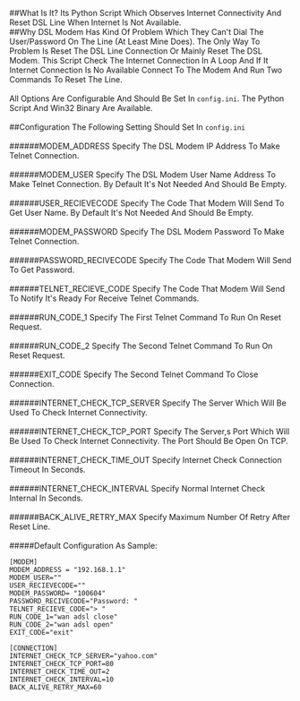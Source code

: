 ##What Is It?
Its Python Script Which Observes Internet Connectivity And Reset DSL Line When Internet Is Not Available.
<br />
##Why
DSL Modem Has Kind Of Problem Which They Can't Dial The User/Password On The Line (At Least Mine Does). The Only Way To Problem Is Reset The DSL Line Connection Or Mainly Reset The DSL Modem.
This Script Check The Internet Connection In A Loop And If It Internet Connection Is No Available Connect To The Modem And Run Two Commands To Reset The Line. 
<br /><br />
All Options Are Configurable And Should Be Set In `config.ini`. The Python Script And Win32 Binary Are Available.
<br /><br />
##Configuration
The Following Setting Should Set In `config.ini`
<br /><br />
######MODEM_ADDRESS
Specify The DSL Modem IP Address To Make Telnet Connection.
<br /><br />
######MODEM_USER
Specify The DSL Modem User Name Address To Make Telnet Connection. By Default It's Not Needed And Should Be Empty.
<br /><br />
######USER_RECIEVECODE
Specify The Code That Modem Will Send To Get User Name. By Default It's Not Needed And Should Be Empty.
<br /><br />
######MODEM_PASSWORD
Specify The DSL Modem Password To Make Telnet Connection.
<br /><br />
######PASSWORD_RECIVECODE
Specify The Code That Modem Will Send To Get Password.
<br /><br />
######TELNET_RECIEVE_CODE
Specify The Code That Modem Will Send To Notify It's Ready For Receive Telnet Commands.
<br /><br />
######RUN_CODE_1
Specify The First Telnet Command To Run On Reset Request.
<br /><br />
######RUN_CODE_2
Specify The Second Telnet Command To Run On Reset Request.
<br /><br />
######EXIT_CODE
Specify The Second Telnet Command To Close Connection.
<br /><br />
######INTERNET_CHECK_TCP_SERVER
Specify The Server Which Will Be Used To Check Internet Connectivity.
<br /><br />
######INTERNET_CHECK_TCP_PORT
Specify The Server,s Port Which Will Be Used To Check Internet Connectivity. The Port Should Be Open On TCP.
<br /><br />
######INTERNET_CHECK_TIME_OUT
Specify Internet Check Connection Timeout In Seconds.
<br /><br />
######INTERNET_CHECK_INTERVAL
Specify Normal Internet Check Internal In Seconds.
<br /><br />
######BACK_ALIVE_RETRY_MAX
Specify Maximum Number Of Retry After Reset Line.
<br /><br />
#####Default Configuration As Sample:
```
[MODEM]
MODEM_ADDRESS = "192.168.1.1"
MODEM_USER=""
USER_RECIEVECODE=""
MODEM_PASSWORD= "100604"
PASSWORD_RECIVECODE="Password: "
TELNET_RECIEVE_CODE="> "
RUN_CODE_1="wan adsl close"
RUN_CODE_2="wan adsl open"
EXIT_CODE="exit"

[CONNECTION]
INTERNET_CHECK_TCP_SERVER="yahoo.com"
INTERNET_CHECK_TCP_PORT=80
INTERNET_CHECK_TIME_OUT=2
INTERNET_CHECK_INTERVAL=10
BACK_ALIVE_RETRY_MAX=60
```